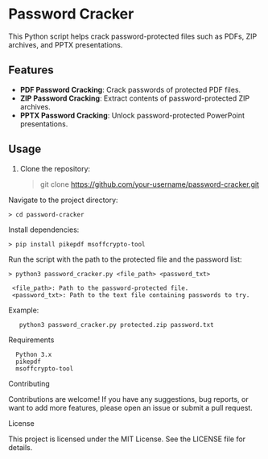 # Password Cracker

This Python script helps crack password-protected files such as PDFs, ZIP archives, and PPTX presentations.

## Features

- **PDF Password Cracking**: Crack passwords of protected PDF files.
- **ZIP Password Cracking**: Extract contents of password-protected ZIP archives.
- **PPTX Password Cracking**: Unlock password-protected PowerPoint presentations.

## Usage

1. Clone the repository:
   
   > git clone https://github.com/your-username/password-cracker.git
    
Navigate to the project directory:

    > cd password-cracker

Install dependencies:

    > pip install pikepdf msoffcrypto-tool
    
Run the script with the path to the protected file and the password list:

    > python3 password_cracker.py <file_path> <password_txt>
     
     <file_path>: Path to the password-protected file.
     <password_txt>: Path to the text file containing passwords to try.
     
Example:

       python3 password_cracker.py protected.zip password.txt
       
Requirements

      Python 3.x
      pikepdf
      msoffcrypto-tool

Contributing

Contributions are welcome! If you have any suggestions, bug reports, or want to add more features, please open an issue or submit a pull request.

License

This project is licensed under the MIT License. See the LICENSE file for details.
